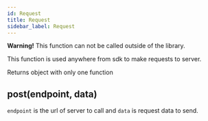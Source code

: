 ```yaml
---
id: Request
title: Request
sidebar_label: Request
---
```


**Warning!** This function can not be called outside of the library.

This function is used anywhere from sdk to make requests to server.

Returns object with only one function 

## post(endpoint, data)

`endpoint` is the url of server to call and `data` is request data to send.